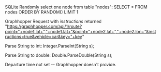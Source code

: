 SQLite Randomly select one node from table "nodes":
SELECT * FROM nodes ORDER BY RANDOM() LIMIT 1

Graphhopper Request with *instructions* returned
"https://graphhopper.com/api/1/route?point="+node1.lat+","+node1.lat+"&point="+node2.lat+","+node2.lon+"&instructions=true&vehicle=car&key="+key"

Parse String to int:
Integer.ParseInt(String s);

Parse String to double:
Double.ParseDouble(String s);

Departure time not set -- Graphhopper doesn't provide.
